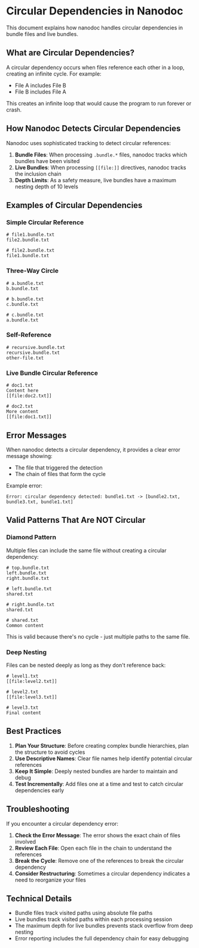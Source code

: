 # Circular Dependencies in Nanodoc

This document explains how nanodoc handles circular dependencies in bundle files and live bundles.

## What are Circular Dependencies?

A circular dependency occurs when files reference each other in a loop, creating an infinite cycle. For example:

- File A includes File B
- File B includes File A

This creates an infinite loop that would cause the program to run forever or crash.

## How Nanodoc Detects Circular Dependencies

Nanodoc uses sophisticated tracking to detect circular references:

1. **Bundle Files**: When processing `.bundle.*` files, nanodoc tracks which bundles have been visited
2. **Live Bundles**: When processing `[[file:]]` directives, nanodoc tracks the inclusion chain
3. **Depth Limits**: As a safety measure, live bundles have a maximum nesting depth of 10 levels

## Examples of Circular Dependencies

### Simple Circular Reference

```text
# file1.bundle.txt
file2.bundle.txt

# file2.bundle.txt
file1.bundle.txt
```

### Three-Way Circle

```text
# a.bundle.txt
b.bundle.txt

# b.bundle.txt
c.bundle.txt

# c.bundle.txt
a.bundle.txt
```

### Self-Reference

```text
# recursive.bundle.txt
recursive.bundle.txt
other-file.txt
```

### Live Bundle Circular Reference

```text
# doc1.txt
Content here
[[file:doc2.txt]]

# doc2.txt
More content
[[file:doc1.txt]]
```

## Error Messages

When nanodoc detects a circular dependency, it provides a clear error message showing:

- The file that triggered the detection
- The chain of files that form the cycle

Example error:

```
Error: circular dependency detected: bundle1.txt -> [bundle2.txt, bundle3.txt, bundle1.txt]
```

## Valid Patterns That Are NOT Circular

### Diamond Pattern

Multiple files can include the same file without creating a circular dependency:

```
# top.bundle.txt
left.bundle.txt
right.bundle.txt

# left.bundle.txt
shared.txt

# right.bundle.txt
shared.txt

# shared.txt
Common content
```

This is valid because there's no cycle - just multiple paths to the same file.

### Deep Nesting

Files can be nested deeply as long as they don't reference back:

```
# level1.txt
[[file:level2.txt]]

# level2.txt
[[file:level3.txt]]

# level3.txt
Final content
```

## Best Practices

1. **Plan Your Structure**: Before creating complex bundle hierarchies, plan the structure to avoid cycles
2. **Use Descriptive Names**: Clear file names help identify potential circular references
3. **Keep It Simple**: Deeply nested bundles are harder to maintain and debug
4. **Test Incrementally**: Add files one at a time and test to catch circular dependencies early

## Troubleshooting

If you encounter a circular dependency error:

1. **Check the Error Message**: The error shows the exact chain of files involved
2. **Review Each File**: Open each file in the chain to understand the references
3. **Break the Cycle**: Remove one of the references to break the circular dependency
4. **Consider Restructuring**: Sometimes a circular dependency indicates a need to reorganize your files

## Technical Details

- Bundle files track visited paths using absolute file paths
- Live bundles track visited paths within each processing session
- The maximum depth for live bundles prevents stack overflow from deep nesting
- Error reporting includes the full dependency chain for easy debugging
